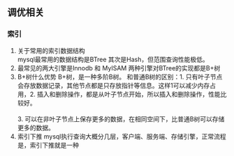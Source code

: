 ## 调优相关

### 索引

1. 关于常用的索引数据结构 <br>
   mysql最常用的数据结构是BTree
   其次是Hash，但范围查询性能极低。
2. 最常见的两大引擎是Innodb 和 MyISAM
   两种引擎对BTree的实现都是B+树
3. B+树什么优势
   B+树，是一种多阶B树。
   和普通B树的区别：1. 只有叶子节点会存放数据记录，其他节点都是只存放指针等信息。这样1可以减少内存占用，2.
   插入和删除操作，都是从叶子节点开始，所以插入和删除操作，性能比较好。<br>
   <br>3. 可以在非叶子节点上保存更多的数据，在相同空间下，比普通B树可以存储更多的数据。<br>
4. 索引下推
   mysql执行查询大概分几层，客户端、服务端、存储引擎，正常流程是，索引下推就是一种